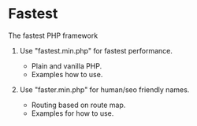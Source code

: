 # Fastest
The fastest PHP framework

1. Use "fastest.min.php" for fastest performance. 
   - Plain and vanilla PHP.
   - Examples how to use.

2. Use "faster.min.php" for human/seo friendly names.
   - Routing based on route map.
   - Examples for how to use.
